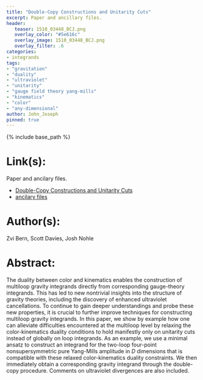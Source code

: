 ```yaml
---
title: "Double-Copy Constructions and Unitarity Cuts"
excerpt: Paper and ancillary files.
header:
   teaser: 1510_03448_BCJ.png
   overlay_color: "#5e616c"
   overlay_image: 1510_03448_BCJ.png
   overlay_filter: .6
categories:
- integrands
tags:
- "gravitation"
- "duality"
- "ultraviolet"
- "unitarity"
- "gauge field theory yang-mills"
- "kinematics"
- "color"
- "any-dimensional"
author: John_Joseph
pinned: true
---
```

{% include base_path %}

# Link(s):
Paper and ancilary files.
  * [Double-Copy Constructions and Unitarity Cuts](https://arxiv.org/abs/1510.03448)
  * [ancilary files](https://arxiv.org/src/1510.03448/anc)

# Author(s):
Zvi Bern, Scott Davies, Josh Nohle

# Abstract:
The duality between color and kinematics enables the construction of multiloop gravity integrands directly from corresponding gauge-theory integrands. This has led to new nontrivial insights into the structure of gravity theories, including the discovery of enhanced ultraviolet cancellations. To continue to gain deeper understandings and probe these new properties, it is crucial to further improve techniques for constructing multiloop gravity integrands. In this paper, we show by example how one can alleviate difficulties encountered at the multiloop level by relaxing the color-kinematics duality conditions to hold manifestly only on unitarity cuts instead of globally on loop integrands. As an example, we use a minimal ansatz to construct an integrand for the two-loop four-point nonsupersymmetric pure Yang-Mills amplitude in $D$ dimensions that is compatible with these relaxed color-kinematics duality constraints. We then immediately obtain a corresponding gravity integrand through the double-copy procedure. Comments on ultraviolet divergences are also included.